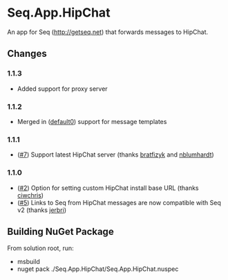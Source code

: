 # Seq.App.HipChat

An app for Seq (http://getseq.net) that forwards messages to HipChat.

## Changes

### 1.1.3
- Added support for proxy server

### 1.1.2
- Merged in ([default0](https://github.com/default0/Seq.App.HipChat/commit/b3f524e9dfd3fac9f076a6486923db6b4ed4f612)) support for message templates

### 1.1.1
- ([#7](https://github.com/stayhard/Seq.App.HipChat/pull/7)) Support latest HipChat server (thanks [bratfizyk](https://github.com/bratfizyk) and [nblumhardt](https://github.com/nblumhardt))

### 1.1.0

- ([#2](https://github.com/stayhard/Seq.App.HipChat/pull/2)) Option for setting custom HipChat install base URL (thanks [ciwchris](https://github.com/ciwchris))
- ([#5](https://github.com/stayhard/Seq.App.HipChat/pull/5)) Links to Seq from HipChat messages are now compatible with Seq v2 (thanks [jerbri](https://github.com/jerbri))

## Building NuGet Package

From solution root, run:

- msbuild
- nuget pack ./Seq.App.HipChat/Seq.App.HipChat.nuspec